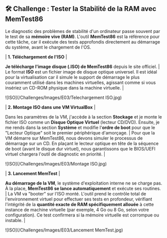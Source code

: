 ## 🛠️ Challenge : Tester la Stabilité de la RAM avec MemTest86

Le diagnostic des problèmes de stabilité d'un ordinateur passe souvent par le test de sa **mémoire vive (RAM)**. L'outil **MemTest86** est la référence pour cette tâche, car il exécute des tests approfondis directement au démarrage du système, avant le chargement de l'OS.


| **1. Téléchargement de l'ISO** | 

**Je télécharge l'image disque (.ISO) de MemTest86** depuis le site officiel. | Le format **ISO** est un fichier image de disque optique universel. Il est idéal pour la virtualisation car il simule le support de démarrage le plus couramment utilisé dans les machines virtuelles, agissant comme si vous insériez un CD-ROM physique dans la machine virtuelle. |

![ISO](/Challenges/Images/E03/Telechargement ISO.jpg)

| **2. Montage ISO dans une VM VirtualBox** |

Dans les paramètres de la VM, j'accède à la section **Stockage** et je monte le fichier ISO comme un **Disque Optique Virtuel** (lecteur CD/DVD). Ensuite, je me rends dans la section **Système** et modifie l'**ordre de boot** pour que le "Lecteur Optique" soit le premier périphérique d'amorçage. | Pour que la VM démarre sur MemTest86, nous devons simuler le processus de démarrage sur un CD. En plaçant le lecteur optique en tête de la séquence de boot (avant le disque dur virtuel), nous garantissons que le BIOS/UEFI virtuel chargera l'outil de diagnostic en priorité.  |

![ISO](/Challenges/Images/E03/Montage ISO.jpg)

| **3. Lancement MemTest** | 

**Au démarrage de la VM**, le système d'exploitation interne ne se charge pas. À la place, **MemTest86 se lance automatiquement** et exécute ses routines. | La VM va "booter" sur l'ISO monté. L'outil prend le contrôle total de l'environnement virtuel pour effectuer ses tests en profondeur, vérifiant l'intégrité de la **quantité exacte de RAM spécifiquement allouée** à cette instance de machine virtuelle (par exemple, 4 Go ou 8 Go, selon votre configuration). Ce test confirmera si la mémoire virtuelle est corrompue ou instable. |

![ISO](/Challenges/Images/E03/Lancement MemTest.jpg)
